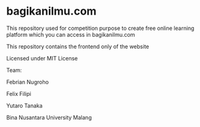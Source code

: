 # bagikanilmu.com
This repository used for competition purpose to create free online learning platform which you can access in bagikanilmu.com

This repository contains the frontend only of the website

Licensed under MIT License

Team:

Febrian Nugroho

Felix Filipi 

Yutaro Tanaka 



Bina Nusantara University Malang
